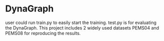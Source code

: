 # DynaGraph
user could run train.py to easily start the training.
test.py is for evaluating the DynaGraph.
This project includes 2 widely used datasets PEMS04 and PEMS08 for reproducing the results.
